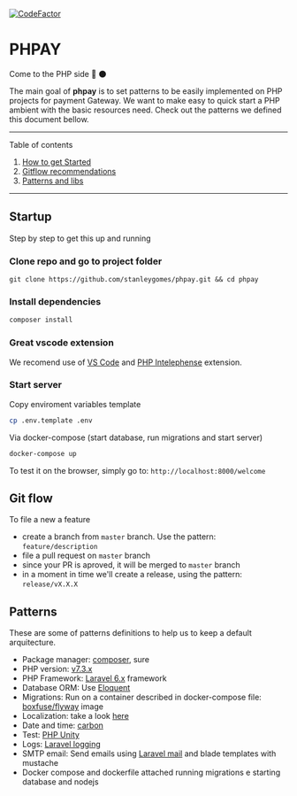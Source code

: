[![CodeFactor](https://www.codefactor.io/repository/github/stanleygomes/phpay/badge)](https://www.codefactor.io/repository/github/stanleygomes/phpay)

# PHPAY

Come to the PHP side 🚀 🌑

The main goal of **phpay** is to set patterns to be easily implemented on PHP projects for payment Gateway. We want to make easy to quick start a PHP ambient with the basic resources need. Check out the patterns we defined this document bellow.

*******
Table of contents 
 1. [How to get Started](#startup)
 2. [Gitflow recommendations](#gitflow)
 3. [Patterns and libs](#patterns)
*******

<div id='startup'/>

## Startup

Step by step to get this up and running

### Clone repo and go to project folder

```
git clone https://github.com/stanleygomes/phpay.git && cd phpay
```

### Install dependencies

```bash
composer install
```

### Great vscode extension

We recomend use of [VS Code](https://code.visualstudio.com) and [PHP Intelephense](https://marketplace.visualstudio.com/items?itemName=bmewburn.vscode-intelephense-client) extension.

### Start server

Copy enviroment variables template

```bash
cp .env.template .env
```

Via docker-compose (start database, run migrations and start server)

```bash
docker-compose up
```

To test it on the browser, simply go to: `http://localhost:8000/welcome`

<div id='gitflow'/>

## Git flow

To file a new a feature

- create a branch from `master` branch. Use the pattern: `feature/description`
- file a pull request on `master` branch
- since your PR is aproved, it will be merged to `master` branch
- in a moment in time we'll create a release, using the pattern: `release/vX.X.X`

<div id='patterns'/>

## Patterns

These are some of patterns definitions to help us to keep a default arquitecture.

- Package manager: [composer](https://getcomposer.org), sure
- PHP version: [v7.3.x](https://www.php.net/releases/7_3_0.php)
- PHP Framework: [Laravel 6.x](https://laravel.com/docs/6.x) framework
- Database ORM: Use [Eloquent](https://laravel.com/docs/7.x/eloquent)
- Migrations: Run on a container described in docker-compose file: [boxfuse/flyway](https://hub.docker.com/r/boxfuse/flyway/dockerfile) image
- Localization: take a look [here](https://laravel.com/docs/7.x/localization)
- Date and time: [carbon](https://carbon.nesbot.com/)
- Test: [PHP Unity](https://phpunit.de/index.html)
- Logs: [Laravel logging](https://laravel.com/docs/7.x/logging)
- SMTP email: Send emails using [Laravel mail](https://laravel.com/docs/7.x/mail) and blade templates with mustache
- Docker compose and dockerfile attached running migrations e starting database and nodejs
